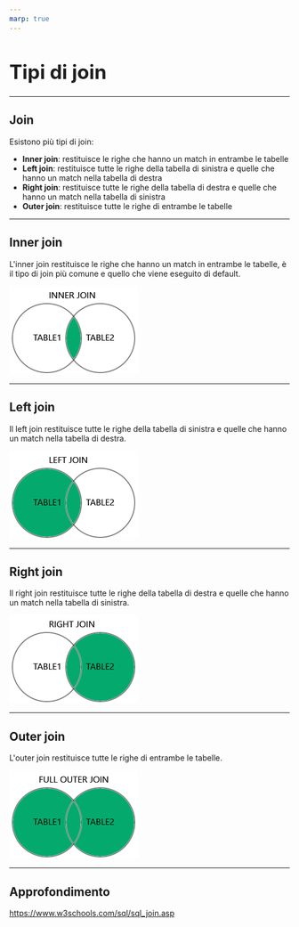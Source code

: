 ```yaml
---
marp: true
---
```


<style>
:root {
  font-family: 'SF Pro Text', serif !important;
}

code {
   font-family:  "Fantasque Sans Mono", monospace !important;
}

h1 {
  font-size: 2.5em !important;
  color: #1E1E1E !important;
}

section{
  justify-content: flex-start;
}

img[alt~="right"] {
  display: block;
  margin: 0 0;
  float: right;
}

img[alt~="center"] {
  display: block;
  margin: 0 auto;
}
</style>

# Tipi di join

---

## Join

Esistono più tipi di join:

- **Inner join**: restituisce le righe che hanno un match in entrambe le tabelle
- **Left join**: restituisce tutte le righe della tabella di sinistra e quelle che hanno un match nella tabella di destra
- **Right join**: restituisce tutte le righe della tabella di destra e quelle che hanno un match nella tabella di sinistra
- **Outer join**: restituisce tutte le righe di entrambe le tabelle

---
## Inner join

L'inner join restituisce le righe che hanno un match in entrambe le tabelle, è il tipo di join più comune e quello che viene eseguito di default.

![bg right:40% 80%](img_inner_join.png)

---

## Left join

Il left join restituisce tutte le righe della tabella di sinistra e quelle che hanno un match nella tabella di destra.

![bg right:40% 80%](img_left_join.png)

---

## Right join

Il right join restituisce tutte le righe della tabella di destra e quelle che hanno un match nella tabella di sinistra.

![bg right:40% 80%](img_right_join.png)

---

## Outer join

L'outer join restituisce tutte le righe di entrambe le tabelle.

![bg right:40% 80%](img_full_outer_join.png)

---

## Approfondimento

https://www.w3schools.com/sql/sql_join.asp